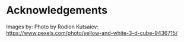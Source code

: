 # Acknowledgements
Images by:
Photo by Rodion Kutsaiev: https://www.pexels.com/photo/yellow-and-white-3-d-cube-9436715/
